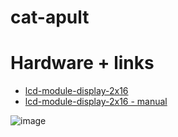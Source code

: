 # cat-apult

# Hardware + links
- [lcd-module-display-2x16](https://www.az-delivery.de/nl/products/azdelivery-hd44780-1602-lcd-module-display-2x16-zeichen-fur-arduino-lcd1602-keypad)
- [lcd-module-display-2x16 - manual](https://media.digikey.com/pdf/Data%20Sheets/DFRobot%20PDFs/DFR0009_Web.pdf)


![image](https://github.com/SanderDevisscher/cat-apult/assets/158763154/e9bb6e67-a6be-4815-8767-5a062e3ebd42)
